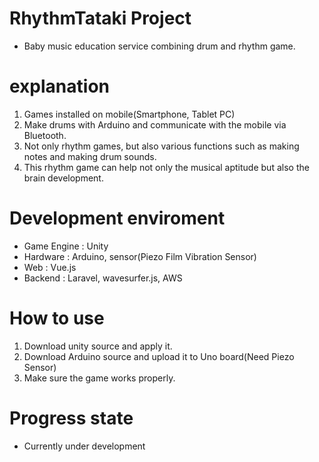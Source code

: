 # RhythmTataki Project
- Baby music education service combining drum and rhythm game.

# explanation
1. Games installed on mobile(Smartphone, Tablet PC)
2. Make drums with Arduino and communicate with the mobile via Bluetooth.
3. Not only rhythm games, but also various functions such as making notes and making drum sounds.
4. This rhythm game can help not only the musical aptitude but also the brain development.

# Development enviroment
- Game Engine : Unity
- Hardware : Arduino, sensor(Piezo Film Vibration Sensor)
- Web : Vue.js
- Backend : Laravel, wavesurfer.js, AWS

# How to use
1. Download unity source and apply it.
2. Download Arduino source and upload it to Uno board(Need Piezo Sensor)
3. Make sure the game works properly.

# Progress state
- Currently under development
